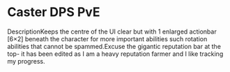 # Caster DPS PvE

DescriptionKeeps the centre of the UI clear but with 1 enlarged actionbar [6×2] beneath the character for more important abilities such rotation abilities that cannot be spammed.Excuse the gigantic reputation bar at the top- it has been edited as I am a heavy reputation farmer and I like tracking my progress.
